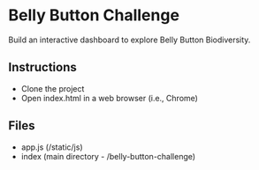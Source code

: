 # Belly Button Challenge
Build an interactive dashboard to explore Belly Button Biodiversity.

## Instructions
* Clone the project
* Open index.html in a web browser (i.e., Chrome)

## Files
* app.js (/static/js)
* index (main directory - /belly-button-challenge)